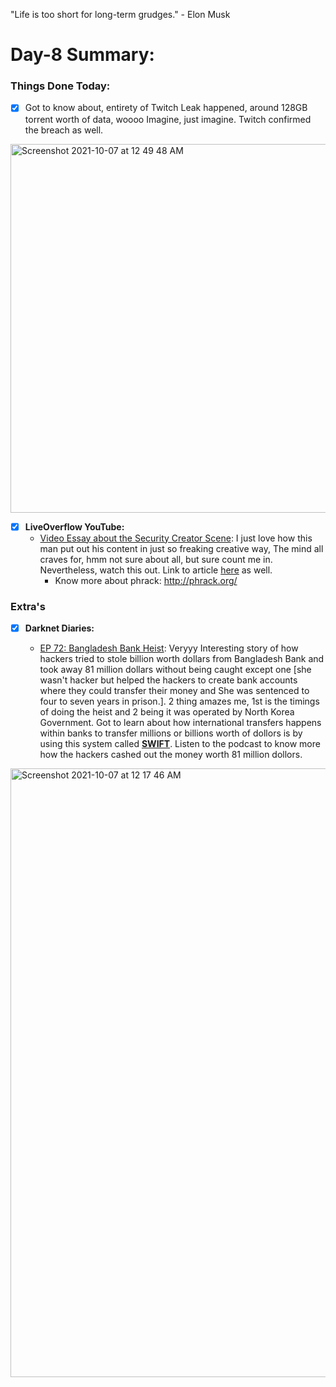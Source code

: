 "Life is too short for long-term grudges." - Elon Musk

# Day-8 Summary:

### Things Done Today:

- [X] Got to know about, entirety of Twitch Leak happened, around 128GB torrent worth of data, woooo Imagine, just imagine. Twitch confirmed the breach as well.
<img width="590" alt="Screenshot 2021-10-07 at 12 49 48 AM" src="https://user-images.githubusercontent.com/56188454/136268953-58cf6fc1-10f0-4b7a-94ca-eb72d65081e5.png">

- [X] **LiveOverflow YouTube:**
  - [Video Essay about the Security Creator Scene](https://www.youtube.com/watch?v=mDAwSrH4fqU): I just love how this man put out his content in just so freaking creative way, The mind all craves for, hmm not sure about all, but sure count me in. Nevertheless, watch this out. Link to article [here](http://phrack.org/issues/70/15.html#article) as well.
    - Know more about phrack: http://phrack.org/

### Extra's

- [X] **Darknet Diaries:**

  - [EP 72: Bangladesh Bank Heist](https://darknetdiaries.com/episode/72/): Veryyy Interesting story of how hackers tried to stole billion worth dollars from Bangladesh Bank and took away 81 million dollars without being caught except one [she wasn't hacker but helped the hackers to create bank accounts where they could transfer their money and She was sentenced to four to seven years in prison.]. 2 thing amazes me, 1st is the timings of doing the heist and 2 being it was operated by North Korea Government. Got to learn about how international transfers happens within banks to transfer millions or billions worth of dollors is by using this system called [**SWIFT**](https://www.investopedia.com/articles/personal-finance/050515/how-swift-system-works.asp). Listen to the podcast to know more how the hackers cashed out the money worth 81 million dollors.

<img width="974" alt="Screenshot 2021-10-07 at 12 17 46 AM" src="https://user-images.githubusercontent.com/56188454/136268171-75a33ffd-e45f-4b07-9e77-04b5c7d9a1d9.png">
